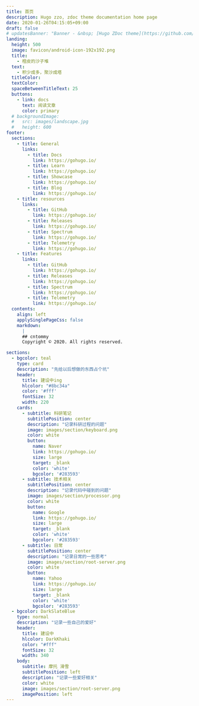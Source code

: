 ```yaml
---
title: 首页
description: Hugo zzo, zdoc theme documentation home page
date: 2020-01-26T04:15:05+09:00
draft: false
# updatesBanner: "Banner - &nbsp; [Hugo ZDoc theme](https://github.com/zzossig/hugo-theme-zdoc) &nbsp; just arrived"
landing:
  height: 500
  image: favicon/android-icon-192x192.png
  title:
    - 橙皮的沙子堆
  text:
    - 积少成多，聚沙成塔
  titleColor:
  textColor:
  spaceBetweenTitleText: 25
  buttons:
    - link: docs
      text: 阅读文章
      color: primary
  # backgroundImage: 
  #   src: images/landscape.jpg
  #   height: 600
footer:
  sections:
    - title: General
      links:
        - title: Docs
          link: https://gohugo.io/
        - title: Learn
          link: https://gohugo.io/
        - title: Showcase
          link: https://gohugo.io/
        - title: Blog
          link: https://gohugo.io/
    - title: resources
      links:
        - title: GitHub
          link: https://gohugo.io/
        - title: Releases
          link: https://gohugo.io/
        - title: Spectrum
          link: https://gohugo.io/
        - title: Telemetry
          link: https://gohugo.io/
    - title: Features
      links:
        - title: GitHub
          link: https://gohugo.io/
        - title: Releases
          link: https://gohugo.io/
        - title: Spectrum
          link: https://gohugo.io/
        - title: Telemetry
          link: https://gohugo.io/
  contents: 
    align: left
    applySinglePageCss: false
    markdown:
      |
      ## cntommy
      Copyright © 2020. All rights reserved.

sections:
  - bgcolor: teal
    type: card
    description: "先给以后想做的东西占个坑"
    header: 
      title: 建设中ing
      hlcolor: "#8bc34a"
      color: '#fff'
      fontSize: 32
      width: 220
    cards:
      - subtitle: 科研笔记
        subtitlePosition: center
        description: "记录科研过程的问题"
        image: images/section/keyboard.png
        color: white
        button: 
          name: Naver
          link: https://gohugo.io/
          size: large
          target: _blank
          color: 'white'
          bgcolor: '#283593'
      - subtitle: 技术相关
        subtitlePosition: center
        description: "记录代码中碰到的问题"
        image: images/section/processor.png
        color: white
        button: 
          name: Google
          link: https://gohugo.io/
          size: large
          target: _blank
          color: 'white'
          bgcolor: '#283593'
      - subtitle: 日常
        subtitlePosition: center
        description: "记录日常的一些思考"
        image: images/section/root-server.png
        color: white
        button: 
          name: Yahoo
          link: https://gohugo.io/
          size: large
          target: _blank
          color: 'white'
          bgcolor: '#283593'
  - bgcolor: DarkSlateBlue
    type: normal
    description: "记录一些自己的爱好"
    header:
      title: 建设中
      hlcolor: DarkKhaki
      color: "#fff"
      fontSize: 32
      width: 340
    body:
      subtitle: 摩托 滑雪
      subtitlePosition: left
      description: "记录一些爱好相关"
      color: white
      image: images/section/root-server.png
      imagePosition: left
---
```

